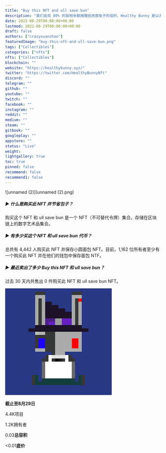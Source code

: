 ```yaml
---
title: "Buy this NFT and ull save bun"
description: "我们会将 80% 的版税余额捐赠给拯救兔子的组织，Healthy Bunny 是以太坊区块链上 4,444 个随机生成的 NFT 的集合，每个 Healthy Bunny NFT 都是由 128 个具有不同稀有度的特征唯一生成的"
date: 2022-08-29T00:00:00+08:00
lastmod: 2022-08-29T00:00:00+08:00
draft: false
authors: ["crazyxuanshao"]
featuredImage: "buy-this-nft-and-ull-save-bun.png"
tags: ["Collectibles"]
categories: ["nfts"]
nfts: ["Collectibles"]
blockchain: ""
website: "https://healthybunny.xyz/"
twitter: "https://twitter.com/HealthyBunnyNft"
discord: ""
telegram: ""
github: ""
youtube: ""
twitch: ""
facebook: ""
instagram: ""
reddit: ""
medium: ""
steam: ""
gitbook: ""
googleplay: ""
appstore: ""
status: "Live"
weight: 
lightgallery: true
toc: true
pinned: false
recommend: false
recommend1: false
---
```

![unnamed (2)](unnamed (2).png)

##### ▶ 什么是购买此 NFT 并节省包子？

购买这个 NFT 和 ull save bun 是一个 NFT（不可替代令牌）集合。存储在区块链上的数字艺术品集合。

##### ▶ 有多少买这个 NFT 和 ull save bun 代币？

总共有 4,442 人购买此 NFT 并保存小圆面包 NFT。目前，1,162 位所有者至少有一个购买此 NFT 并在他们的钱包中保存面包 NTF。

##### ▶ 最近卖出了多少 Buy this NFT 和 ull save bun？

过去 30 天内共售出 0 件购买此 NFT 和 ull save bun NFT。

![unnamed](unnamed.png)

**截止至8月29日**

4.4K项目

1.2K拥有者

0.03**总容积**

<0.01**底价**